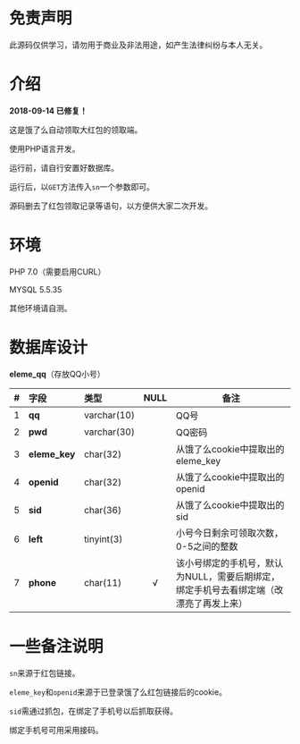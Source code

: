 # 免责声明

此源码仅供学习，请勿用于商业及非法用途，如产生法律纠纷与本人无关。

# 介绍

**2018-09-14 已修复！**

这是饿了么自动领取大红包的领取端。

使用PHP语言开发。

运行前，请自行安置好数据库。

运行后，以`GET`方法传入`sn`一个参数即可。

源码删去了红包领取记录等语句，以方便供大家二次开发。

# 环境

PHP 7.0（需要启用CURL）

MYSQL 5.5.35

其他环境请自测。

# 数据库设计

**eleme_qq**（存放QQ小号）

|  #  | 字段          |  类型       | NULL | 备注 |
| --- | :------------ | :---------- | :--: | ---- |
|  1  | **qq**        | varchar(10) |      | QQ号 |
|  2  | **pwd**       | varchar(30) |      | QQ密码 |
|  3  | **eleme_key** | char(32)    |      | 从饿了么cookie中提取出的eleme_key |
|  4  | **openid**    | char(32)    |      | 从饿了么cookie中提取出的openid |
|  5  | **sid**       | char(36)    |      | 从饿了么cookie中提取出的sid |
|  6  | **left**      | tinyint(3)  |      | 小号今日剩余可领取次数，0-5之间的整数 |
|  7  | **phone**     | char(11)    | √    | 该小号绑定的手机号，默认为NULL，需要后期绑定，绑定手机号去看绑定端（改漂亮了再发上来） |

# 一些备注说明

`sn`来源于红包链接。

`eleme_key`和`openid`来源于已登录饿了么红包链接后的cookie。

`sid`需通过抓包，在绑定了手机号以后抓取获得。

绑定手机号可用采用接码。
